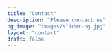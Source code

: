 ```yaml
---
title: "Contact"
description: "Please contact us"
bg_image: "images/slider-bg.jpg"
layout: "contact"
draft: false
---
```

